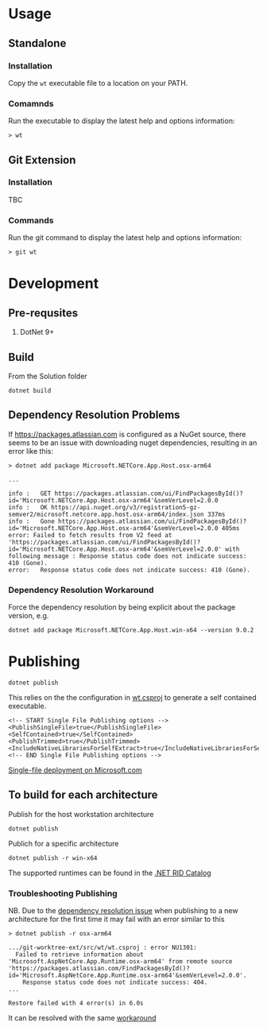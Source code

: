 # Usage

## Standalone

### Installation

Copy the `wt` executable file to a location on your PATH.

### Comamnds

Run the executable to display the latest help and options information:

    > wt 

## Git Extension

### Installation

TBC

### Commands

Run the git command to display the latest help and options information:

    > git wt 


# Development

## Pre-requsites

1. DotNet 9+


## Build

From the Solution folder

    dotnet build


## Dependency Resolution Problems

If https://packages.atlassian.com is configured as a NuGet source, there seems to be an issue with downloading nuget dependencies, resulting in an error like this:

    > dotnet add package Microsoft.NETCore.App.Host.osx-arm64

    ...

    info :   GET https://packages.atlassian.com/ui/FindPackagesById()?id='Microsoft.NETCore.App.Host.osx-arm64'&semVerLevel=2.0.0
    info :   OK https://api.nuget.org/v3/registration5-gz-semver2/microsoft.netcore.app.host.osx-arm64/index.json 337ms
    info :   Gone https://packages.atlassian.com/ui/FindPackagesById()?id='Microsoft.NETCore.App.Host.osx-arm64'&semVerLevel=2.0.0 405ms
    error: Failed to fetch results from V2 feed at 'https://packages.atlassian.com/ui/FindPackagesById()?id='Microsoft.NETCore.App.Host.osx-arm64'&semVerLevel=2.0.0' with following message : Response status code does not indicate success: 410 (Gone).
    error:   Response status code does not indicate success: 410 (Gone).

### Dependency Resolution Workaround

Force the dependency resolution by being explicit about the package version, e.g.

    dotnet add package Microsoft.NETCore.App.Host.win-x64 --version 9.0.2

# Publishing

    dotnet publish

This relies on the the configuration in [wt.csproj](./src/scproj) to generate a self contained executable.


    <!-- START Single File Publishing options -->
    <PublishSingleFile>true</PublishSingleFile>
    <SelfContained>true</SelfContained>
    <PublishTrimmed>true</PublishTrimmed>
    <IncludeNativeLibrariesForSelfExtract>true</IncludeNativeLibrariesForSelfExtract>
    <!-- END Single File Publishing options -->


[Single-file deployment on Microsoft.com](https://learn.microsoft.com/en-us/dotnet/core/deploying/single-file/overview?tabs=cli#other-considerations)

## To build for each architecture

Publish for the host workstation architecture

    dotnet publish

Publich for a specific architecture

    dotnet publish -r win-x64

The supported runtimes can be found in the [.NET RID Catalog](https://learn.microsoft.com/en-us/dotnet/core/rid-catalog)

### Troubleshooting Publishing

NB. Due to the [dependency resolution issue](#Dependency-Resultion-Problems) when publishing to a new architecture for the first time it may fail with an error similar to this 

    > dotnet publish -r osx-arm64

    .../git-worktree-ext/src/wt/wt.csproj : error NU1301:
      Failed to retrieve information about 'Microsoft.AspNetCore.App.Runtime.osx-arm64' from remote source 'https://packages.atlassian.com/FindPackagesById()?id='Microsoft.AspNetCore.App.Runtime.osx-arm64'&semVerLevel=2.0.0'.
        Response status code does not indicate success: 404.
    ...
    
    Restore failed with 4 error(s) in 6.0s

It can be resolved with the same [workaround](#Dependency-Resolution-Workaround)
